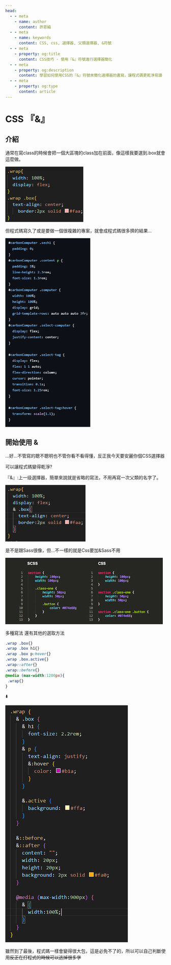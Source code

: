 ```yaml
---
head:
  - - meta
    - name: author
      content: 許恩綸
  - - meta
    - name: keywords
      content: CSS, css, 選擇器, 父類選擇器, &符號
  - - meta
    - property: og:title
      content: CSS技巧 - 使用『&』符號進行選擇器簡化
  - - meta
    - property: og:description
      content: 學習如何使用CSS的『&』符號來簡化選擇器的書寫，讓程式碼更乾淨易讀
  - - meta
    - property: og:type
      content: article
---
```


# CSS 『&』

## 介紹

通常在寫class的時候會把一個大區塊的class加在前面，像這樣我要選到.box就會這麼做。

![alt text](./assets/關於『&』/image-1.png)

但程式碼寫久了或是要做一個很複雜的專案，就會成程式碼很多擠的結果...

![alt text](./assets/關於『&』/image-2.png)

## 開始使用 &
...好...不管寫的聰不聰明也不管你看不看得懂，反正我今天要安麗你個CSS選擇器

可以讓程式碼變得乾淨?

『&』:上一级選擇器，簡單來說就是省略的寫法，不用再寫一次父類的名字了。

![alt text](./assets/關於『&』/image-3.png)

是不是跟Sass很像，但...不一樣的就是Css要加&Sass不用

![alt text](./assets/關於『&』/image-4.png)

多種寫法
還有其他的選取方法
```css
.wrap .box{}
.wrap .box h1{}
.wrap .box p:hover{}
.wrap .box.active{}
.wrap::after{}
.wrap::before{}
@media (max-width:1200px){
 .wrap{}
}
```
⬇️

![alt text](./assets/關於『&』/image.png)



雖然到了最後，程式碼一樣會變得很大包，這是必免不了的，所以可以自己判斷使用~~反正在打程式的時候可以逃掉很多字~~